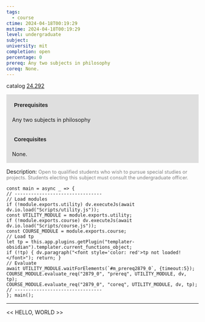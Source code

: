```yaml
---
tags:
  - course
ctime: 2024-04-18T00:19:29
mstime: 2024-04-18T00:19:29
level: undergraduate
subject: 
university: mit
completion: open
percentage: 0
prereq: Any two subjects in philosophy
coreq: None.
---
```


catalog [24.292](http://student.mit.edu/catalog/m24a.html#24.292)

<span style="display: block; padding: 15px; background-color: rgb(100, 100, 100, 0.2);"><font id="m_prereq2879_0" style="display: block; font-family: Arial, sans-serif; font-weight: bold; padding: 5px">Prerequisites</font><br><span id="prereq2879_0">Any two subjects in philosophy</span></span>
<span style="display: block; padding: 15px; background-color: rgb(100, 100, 100, 0.2);"><font id="m_coreq2879_0" style="display: block; font-family: Arial, sans-serif; font-weight: bold; padding: 5px">Corequisites</font><br><span id="coreq2879_0">None.</span></span>

<font style="">Description:</font>
<font style="color: grey; font-size: 0.8rem;">Open to qualified students who wish to pursue special studies or projects. Students electing this subject must consult the undergraduate officer.</font>

```dataviewjs
const main = async _ => {
// --------------------------------
// Load modules
if (!module.exports.utility) dv.executeJs(await dv.io.load("Scripts/utility.js"));
const UTILITY_MODULE = module.exports.utility;
if (!module.exports.course) dv.executeJs(await dv.io.load("Scripts/course.js"));
const COURSE_MODULE = module.exports.course;
// Load tp
let tp = this.app.plugins.getPlugin("templater-obsidian").templater.current_functions_object;
if (!tp) { dv.paragraph("<font style='color: red'>tp not loaded!</font>"); return; }
// Evaluate
await UTILITY_MODULE.waitForElements(`#m_prereq2879_0`, {timeout:5});
COURSE_MODULE.evaluate_req("2879_0", "prereq", UTILITY_MODULE, dv, tp);
COURSE_MODULE.evaluate_req("2879_0", "coreq", UTILITY_MODULE, dv, tp);
// --------------------------------
}; main();
```

---

<< HELLO, WORLD >>
